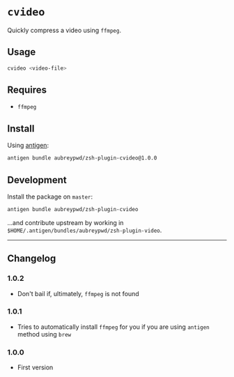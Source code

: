 # `cvideo`

Quickly compress a video using `ffmpeg`.

## Usage

```bash
cvideo <video-file>
```

## Requires

- `ffmpeg`

## Install

Using [antigen](https://github.com/zsh-users/antigen):

```bash
antigen bundle aubreypwd/zsh-plugin-cvideo@1.0.0
```

## Development

Install the package on `master`:

```bash
antigen bundle aubreypwd/zsh-plugin-cvideo
```

...and contribute upstream by working in `$HOME/.antigen/bundles/aubreypwd/zsh-plugin-video`.

---

## Changelog

### 1.0.2

- Don't bail if, ultimately, `ffmpeg` is not found

### 1.0.1

- Tries to automatically install `ffmpeg` for you if you are using `antigen` method using `brew`

### 1.0.0

- First version
